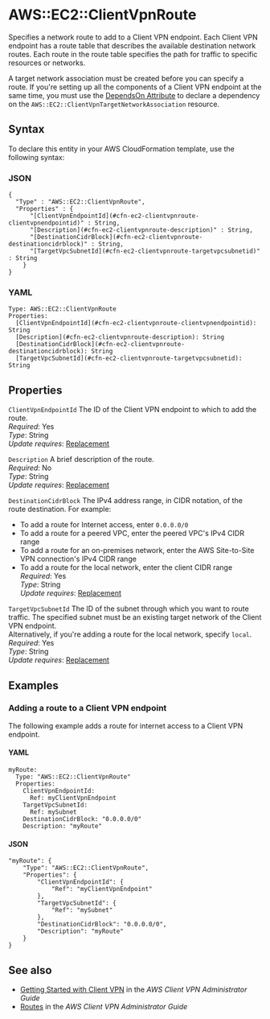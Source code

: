 # AWS::EC2::ClientVpnRoute<a name="aws-resource-ec2-clientvpnroute"></a>

Specifies a network route to add to a Client VPN endpoint\. Each Client VPN endpoint has a route table that describes the available destination network routes\. Each route in the route table specifies the path for traffic to specific resources or networks\.

A target network association must be created before you can specify a route\. If you're setting up all the components of a Client VPN endpoint at the same time, you must use the [DependsOn Attribute](https://docs.aws.amazon.com/AWSCloudFormation/latest/UserGuide/aws-attribute-dependson.html) to declare a dependency on the `AWS::EC2::ClientVpnTargetNetworkAssociation` resource\.

## Syntax<a name="aws-resource-ec2-clientvpnroute-syntax"></a>

To declare this entity in your AWS CloudFormation template, use the following syntax:

### JSON<a name="aws-resource-ec2-clientvpnroute-syntax.json"></a>

```
{
  "Type" : "AWS::EC2::ClientVpnRoute",
  "Properties" : {
      "[ClientVpnEndpointId](#cfn-ec2-clientvpnroute-clientvpnendpointid)" : String,
      "[Description](#cfn-ec2-clientvpnroute-description)" : String,
      "[DestinationCidrBlock](#cfn-ec2-clientvpnroute-destinationcidrblock)" : String,
      "[TargetVpcSubnetId](#cfn-ec2-clientvpnroute-targetvpcsubnetid)" : String
    }
}
```

### YAML<a name="aws-resource-ec2-clientvpnroute-syntax.yaml"></a>

```
Type: AWS::EC2::ClientVpnRoute
Properties: 
  [ClientVpnEndpointId](#cfn-ec2-clientvpnroute-clientvpnendpointid): String
  [Description](#cfn-ec2-clientvpnroute-description): String
  [DestinationCidrBlock](#cfn-ec2-clientvpnroute-destinationcidrblock): String
  [TargetVpcSubnetId](#cfn-ec2-clientvpnroute-targetvpcsubnetid): String
```

## Properties<a name="aws-resource-ec2-clientvpnroute-properties"></a>

`ClientVpnEndpointId`  <a name="cfn-ec2-clientvpnroute-clientvpnendpointid"></a>
The ID of the Client VPN endpoint to which to add the route\.  
*Required*: Yes  
*Type*: String  
*Update requires*: [Replacement](https://docs.aws.amazon.com/AWSCloudFormation/latest/UserGuide/using-cfn-updating-stacks-update-behaviors.html#update-replacement)

`Description`  <a name="cfn-ec2-clientvpnroute-description"></a>
A brief description of the route\.  
*Required*: No  
*Type*: String  
*Update requires*: [Replacement](https://docs.aws.amazon.com/AWSCloudFormation/latest/UserGuide/using-cfn-updating-stacks-update-behaviors.html#update-replacement)

`DestinationCidrBlock`  <a name="cfn-ec2-clientvpnroute-destinationcidrblock"></a>
The IPv4 address range, in CIDR notation, of the route destination\. For example:  
+ To add a route for Internet access, enter `0.0.0.0/0` 
+ To add a route for a peered VPC, enter the peered VPC's IPv4 CIDR range
+ To add a route for an on\-premises network, enter the AWS Site\-to\-Site VPN connection's IPv4 CIDR range
+ To add a route for the local network, enter the client CIDR range
*Required*: Yes  
*Type*: String  
*Update requires*: [Replacement](https://docs.aws.amazon.com/AWSCloudFormation/latest/UserGuide/using-cfn-updating-stacks-update-behaviors.html#update-replacement)

`TargetVpcSubnetId`  <a name="cfn-ec2-clientvpnroute-targetvpcsubnetid"></a>
The ID of the subnet through which you want to route traffic\. The specified subnet must be an existing target network of the Client VPN endpoint\.  
Alternatively, if you're adding a route for the local network, specify `local`\.  
*Required*: Yes  
*Type*: String  
*Update requires*: [Replacement](https://docs.aws.amazon.com/AWSCloudFormation/latest/UserGuide/using-cfn-updating-stacks-update-behaviors.html#update-replacement)

## Examples<a name="aws-resource-ec2-clientvpnroute--examples"></a>

### Adding a route to a Client VPN endpoint<a name="aws-resource-ec2-clientvpnroute--examples--Adding_a_route_to_a_Client_VPN_endpoint"></a>

The following example adds a route for internet access to a Client VPN endpoint\.

#### YAML<a name="aws-resource-ec2-clientvpnroute--examples--Adding_a_route_to_a_Client_VPN_endpoint--yaml"></a>

```
myRoute:
  Type: "AWS::EC2::ClientVpnRoute"
  Properties:
    ClientVpnEndpointId: 
      Ref: myClientVpnEndpoint
    TargetVpcSubnetId: 
      Ref: mySubnet
    DestinationCidrBlock: "0.0.0.0/0"
    Description: "myRoute"
```

#### JSON<a name="aws-resource-ec2-clientvpnroute--examples--Adding_a_route_to_a_Client_VPN_endpoint--json"></a>

```
"myRoute": {
    "Type": "AWS::EC2::ClientVpnRoute",
    "Properties": {
        "ClientVpnEndpointId": {
            "Ref": "myClientVpnEndpoint"
        },
        "TargetVpcSubnetId": {
            "Ref": "mySubnet"
        },
        "DestinationCidrBlock": "0.0.0.0/0",
        "Description": "myRoute"
    }
}
```

## See also<a name="aws-resource-ec2-clientvpnroute--seealso"></a>
+ [Getting Started with Client VPN](https://docs.aws.amazon.com/vpn/latest/clientvpn-admin/cvpn-getting-started.html) in the *AWS Client VPN Administrator Guide*
+ [Routes](https://docs.aws.amazon.com/vpn/latest/clientvpn-admin/cvpn-working-routes.html) in the *AWS Client VPN Administrator Guide*
